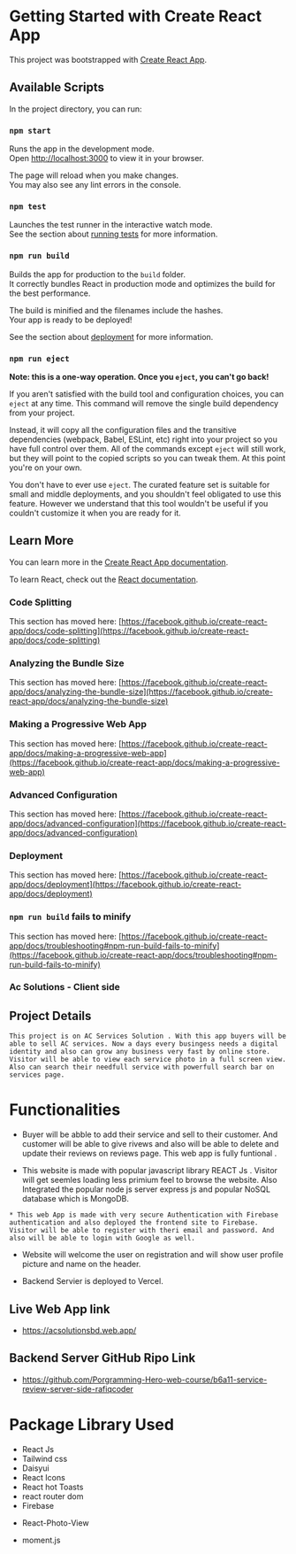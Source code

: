 # Getting Started with Create React App

This project was bootstrapped with [Create React App](https://github.com/facebook/create-react-app).

## Available Scripts

In the project directory, you can run:

### `npm start`

Runs the app in the development mode.\
Open [http://localhost:3000](http://localhost:3000) to view it in your browser.

The page will reload when you make changes.\
You may also see any lint errors in the console.

### `npm test`

Launches the test runner in the interactive watch mode.\
See the section about [running tests](https://facebook.github.io/create-react-app/docs/running-tests) for more information.

### `npm run build`

Builds the app for production to the `build` folder.\
It correctly bundles React in production mode and optimizes the build for the best performance.

The build is minified and the filenames include the hashes.\
Your app is ready to be deployed!

See the section about [deployment](https://facebook.github.io/create-react-app/docs/deployment) for more information.

### `npm run eject`

**Note: this is a one-way operation. Once you `eject`, you can't go back!**

If you aren't satisfied with the build tool and configuration choices, you can `eject` at any time. This command will remove the single build dependency from your project.

Instead, it will copy all the configuration files and the transitive dependencies (webpack, Babel, ESLint, etc) right into your project so you have full control over them. All of the commands except `eject` will still work, but they will point to the copied scripts so you can tweak them. At this point you're on your own.

You don't have to ever use `eject`. The curated feature set is suitable for small and middle deployments, and you shouldn't feel obligated to use this feature. However we understand that this tool wouldn't be useful if you couldn't customize it when you are ready for it.

## Learn More

You can learn more in the [Create React App documentation](https://facebook.github.io/create-react-app/docs/getting-started).

To learn React, check out the [React documentation](https://reactjs.org/).

### Code Splitting

This section has moved here: [https://facebook.github.io/create-react-app/docs/code-splitting](https://facebook.github.io/create-react-app/docs/code-splitting)

### Analyzing the Bundle Size

This section has moved here: [https://facebook.github.io/create-react-app/docs/analyzing-the-bundle-size](https://facebook.github.io/create-react-app/docs/analyzing-the-bundle-size)

### Making a Progressive Web App

This section has moved here: [https://facebook.github.io/create-react-app/docs/making-a-progressive-web-app](https://facebook.github.io/create-react-app/docs/making-a-progressive-web-app)

### Advanced Configuration

This section has moved here: [https://facebook.github.io/create-react-app/docs/advanced-configuration](https://facebook.github.io/create-react-app/docs/advanced-configuration)

### Deployment

This section has moved here: [https://facebook.github.io/create-react-app/docs/deployment](https://facebook.github.io/create-react-app/docs/deployment)

### `npm run build` fails to minify

This section has moved here: [https://facebook.github.io/create-react-app/docs/troubleshooting#npm-run-build-fails-to-minify](https://facebook.github.io/create-react-app/docs/troubleshooting#npm-run-build-fails-to-minify)

### Ac Solutions - Client side



## Project Details

    This project is on AC Services Solution . With this app buyers will be able to sell AC services. Now a days every busingess needs a digital identity and also can grow any business very fast by online store. Visitor will be able to view each service photo in a full screen view. Also can search their needfull service with powerfull search bar on services page.

# Functionalities

   * Buyer will be abble to add their service and sell to their customer. And customer will be able to  give rivews and also will be able to delete and update their reviews on reviews page. This web app is fully funtional .

   * This website is made with popular javascript library REACT Js . Visitor will get seemles loading less primium feel to browse the website. Also Integrated the popular node js server express js and popular NoSQL database which is MongoDB.

    * This web App is made with very secure Authentication with Firebase authentication and also deployed the frontend site to Firebase. Visitor will be able to register with theri email and password. And also will be able to login with Google as well.

   * Website will welcome the user on registration and will show user profile picture and name on the header.

   * Backend Servier is deployed to Vercel.

## Live Web App link
* https://acsolutionsbd.web.app/

## Backend Server GitHub Ripo Link
* https://github.com/Porgramming-Hero-web-course/b6a11-service-review-server-side-rafiqcoder




# Package Library Used

- React Js
- Tailwind css
- Daisyui
- React Icons
- React hot Toasts
- react router dom
- Firebase
* React-Photo-View
- moment.js
